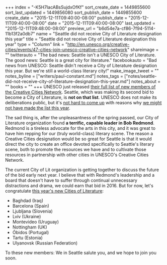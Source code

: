 +++
index = "-K5H7IacABsSujdxOfKf"
sort_create_date = 1449855600
sort_last_updated = 1449856080
sort_publish_date = 1449855600
create_date = "2015-12-11T09:40:00-08:00"
publish_date = "2015-12-11T09:40:00-08:00"
date = "2015-12-11T09:40:00-08:00"
last_updated = "2015-12-11T09:48:00-08:00"
preview_url = "b6d54e7a-cf86-7f94-5114-11b13f2a0db7"
name = "Seattle did not receive City of Literature designation this year"
title = "Seattle did not receive City of Literature designation this year"
type = "Column"
link = "http://en.unesco.org/creative-cities/events/47-cities-join-unesco-creative-cities-network"
shareimage = ""
twitterauto = "The bad news: Seattle isn't a UNESCO City of Literature. The good news: Seattle is a great city for literature."
facebookauto = "Bad news from UNESCO: Seattle didn't receive a City of Literature designation this year. But we're still a world-class literary city!"
make_image_tweet = ""
notes_byline = ["writers/paul-constant.md"]
notes_tags = ["notes/seattle-did-not-receive-city-of-literature-designation-this-year.md"]
notes_about = ""
books = ""
+++
UNESCO just released [their full list of new members of the Creative Cities Network](http://en.unesco.org/creative-cities/events/47-cities-join-unesco-creative-cities-network). Seattle, which was making its second bid to become a City of Literature, is **not on that list**. UNESCO does not make its deliberations public, but it's [not hard to come up](http://seattlereviewofbooks.com/reviews/picking-wires-from-a-bowl-of-noodles/) with reasons why [we might not have made the list this year](http://seattlish.com/post/113982681386/ryan-boudinot-killed-seattle-city-of-lit-and-the). 

The sad thing is, after the unpleasantness of the spring passed, our City of Literature organization found **a terrific, capable leader in Bob Redmond**. Redmond is a tireless advocate for the arts in this city, and it was great to have him repping for our (truly world-class) literary scene. The reason a Creative Cities designation would be so great for Seattle is that it would direct the city to create an office devoted specifically to Seattle's literary scene, both to promote the resources we have and to cultivate those resources in partnership with other cities in UNESCO's Creative Cities Network.

The current City of Lit organization is getting together to discuss the future of the bid early next year. I believe that with Redmond's leadership and a board that doesn't have to suffer through continual unnecessary distractions and drama, we could earn that bid in 2016. But for now, let's congratulate [this year's new Cities of Literature](http://en.unesco.org/creative-cities/events/47-cities-join-unesco-creative-cities-network):

* Baghdad (Iraq)
* Barcelona (Spain)
* Ljubljana (Slovenia)
* Lviv (Ukraine)
* Montevideo (Uruguay)
* Nottingham (UK)
* Óbidos (Portugal)
* Tartu (Estonia)
* Ulyanovsk (Russian Federation)

To these new members: We in Seattle salute you, and we hope to join you soon.
